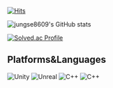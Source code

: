 [![Hits](https://hits.seeyoufarm.com/api/count/incr/badge.svg?url=https%3A%2F%2Fgithub.com%2Fjungse8609&count_bg=%237D7D7D&title_bg=%23393434&icon=&icon_color=%23E7E7E7&title=hits&edge_flat=false)](https://hits.seeyoufarm.com)

![jungse8609's GitHub stats](https://github-readme-stats.vercel.app/api?username=jungse8609&show_icons=true&theme=dark#gh-dark-mode-only)

[![Solved.ac Profile](http://mazassumnida.wtf/api/v2/generate_badge?boj=jungsesco8609)](https://solved.ac/jungsesco8609/)

## Platforms&Languages
![Unity](https://img.shields.io/badge/Unity-FFFFFF.svg?&style=for-the-badge&logo=Unity&logoColor=black)
![Unreal](https://img.shields.io/badge/unreal%20engine-0E1128.svg?&style=for-the-badge&logo=unreal%20engine&logoColor=white)
![C++](https://img.shields.io/badge/cplusplus-00599C.svg?&style=for-the-badge&logo=cplusplus&logoColor=white)
![C++](https://img.shields.io/badge/C%23-000000.svg?&style=for-the-badge&logo=Csharp&logoColor=white)




<!--
**jungse8609/jungse8609** is a ✨ _special_ ✨ repository because its `README.md` (this file) appears on your GitHub profile.

Here are some ideas to get you started:

- 🔭 I’m currently working on ...
- 🌱 I’m currently learning ...
- 👯 I’m looking to collaborate on ...
- 🤔 I’m looking for help with ...
- 💬 Ask me about ...
- 📫 How to reach me: ...
- 😄 Pronouns: ...
- ⚡ Fun fact: ...
-->
